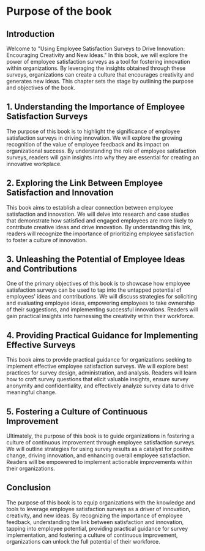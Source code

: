 Purpose of the book
==============================

**Introduction**
----------------

Welcome to "Using Employee Satisfaction Surveys to Drive Innovation: Encouraging Creativity and New Ideas." In this book, we will explore the power of employee satisfaction surveys as a tool for fostering innovation within organizations. By leveraging the insights obtained through these surveys, organizations can create a culture that encourages creativity and generates new ideas. This chapter sets the stage by outlining the purpose and objectives of the book.

**1. Understanding the Importance of Employee Satisfaction Surveys**
--------------------------------------------------------------------

The purpose of this book is to highlight the significance of employee satisfaction surveys in driving innovation. We will explore the growing recognition of the value of employee feedback and its impact on organizational success. By understanding the role of employee satisfaction surveys, readers will gain insights into why they are essential for creating an innovative workplace.

**2. Exploring the Link Between Employee Satisfaction and Innovation**
----------------------------------------------------------------------

This book aims to establish a clear connection between employee satisfaction and innovation. We will delve into research and case studies that demonstrate how satisfied and engaged employees are more likely to contribute creative ideas and drive innovation. By understanding this link, readers will recognize the importance of prioritizing employee satisfaction to foster a culture of innovation.

**3. Unleashing the Potential of Employee Ideas and Contributions**
-------------------------------------------------------------------

One of the primary objectives of this book is to showcase how employee satisfaction surveys can be used to tap into the untapped potential of employees' ideas and contributions. We will discuss strategies for soliciting and evaluating employee ideas, empowering employees to take ownership of their suggestions, and implementing successful innovations. Readers will gain practical insights into harnessing the creativity within their workforce.

**4. Providing Practical Guidance for Implementing Effective Surveys**
----------------------------------------------------------------------

This book aims to provide practical guidance for organizations seeking to implement effective employee satisfaction surveys. We will explore best practices for survey design, administration, and analysis. Readers will learn how to craft survey questions that elicit valuable insights, ensure survey anonymity and confidentiality, and effectively analyze survey data to drive meaningful change.

**5. Fostering a Culture of Continuous Improvement**
----------------------------------------------------

Ultimately, the purpose of this book is to guide organizations in fostering a culture of continuous improvement through employee satisfaction surveys. We will outline strategies for using survey results as a catalyst for positive change, driving innovation, and enhancing overall employee satisfaction. Readers will be empowered to implement actionable improvements within their organizations.

**Conclusion**
--------------

The purpose of this book is to equip organizations with the knowledge and tools to leverage employee satisfaction surveys as a driver of innovation, creativity, and new ideas. By recognizing the importance of employee feedback, understanding the link between satisfaction and innovation, tapping into employee potential, providing practical guidance for survey implementation, and fostering a culture of continuous improvement, organizations can unlock the full potential of their workforce.
